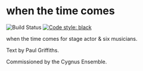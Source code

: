 when the time comes
===================

![Build Status](
    https://github.com/trevorbaca/wttc/actions/workflows/main.yml/badge.svg)
[![Code style: black](
    https://img.shields.io/badge/code%20style-black-000000.svg)](
    https://github.com/ambv/black)

when the time comes for stage actor & six musicians.

Text by Paul Griffiths.

Commissioned by the Cygnus Ensemble.
